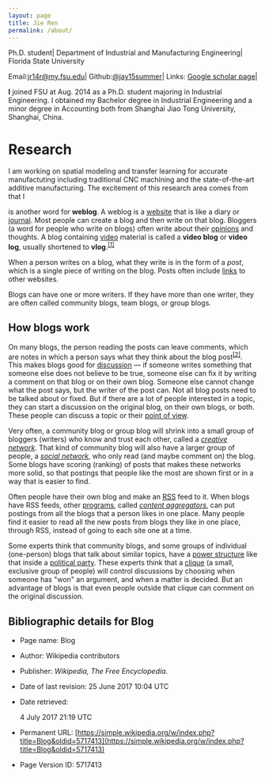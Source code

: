 ```yaml
---
layout: page
title: Jie Ren
permalink: /about/
---
```

Ph.D. student|
Department of Industrial and Manufacturing Engineering|
Florida State University

Email:jr14r@my.fsu.edu|
Github:[@jay15summer](https://github.com/jay15summer)|
Links: [Google scholar page](https://scholar.google.com/citations?user=9pqclwIAAAAJ&hl=en&oi=ao)|

**I** joined FSU at Aug. 2014 as a Ph.D. student majoring in Industrial Engineering. I obtained my Bachelor degree in Industrial Engineering and a minor degree in Accounting both from Shanghai Jiao Tong University, Shanghai, China. 

# Research
I am working on spatial modeling and transfer learning for accurate manufactuting including traditional CNC machining and the state-of-the-art additive manufacturing. The excitement of this research area comes from that I

is another word for **weblog**. A weblog is a [website](/wiki/Website "Website") that is like a diary or [journal](/wiki/Journal "Journal"). Most people can create a blog and then write on that blog. Bloggers (a word for people who write on blogs) often write about their [opinions](/wiki/Opinion "Opinion") and thoughts. A blog containing [video](/wiki/Video "Video") material is called a **video blog** or **video log**, usually shortened to **vlog**.<sup id="cite_ref-1" class="reference">[[1]](#cite_note-1)</sup>

When a person writes on a blog, what they write is in the form of a _post_, which is a single piece of writing on the blog. Posts often include [links](/wiki/Link "Link") to other websites.

Blogs can have one or more writers. If they have more than one writer, they are often called community blogs, team blogs, or group blogs.

## <span class="mw-headline" id="How_blogs_work">How blogs work</span>

On many blogs, the person reading the posts can leave comments, which are notes in which a person says what they think about the blog post<sup id="cite_ref-2" class="reference">[[2]](#cite_note-2)</sup>. This makes blogs good for [discussion](/wiki/Discussion "Discussion") — if someone writes something that someone else does not believe to be true, someone else can fix it by writing a comment on that blog or on their own blog. Someone else cannot change what the post says, but the writer of the post can. Not all blog posts need to be talked about or fixed. But if there are a lot of people interested in a topic, they can start a discussion on the original blog, on their own blogs, or both. These people can discuss a topic or their [point of view](/w/index.php?title=Perspective_(cognitive)&action=edit&redlink=1 "Perspective (cognitive) (not yet started)").

Very often, a community blog or group blog will shrink into a small group of bloggers (writers) who know and trust each other, called a _[creative network](/wiki/Creative_network "Creative network")_. That kind of community blog will also have a larger group of people, a _[social network](/wiki/Social_network "Social network")_, who only read (and maybe comment on) the blog. Some blogs have scoring (ranking) of posts that makes these networks more solid, so that postings that people like the most are shown first or in a way that is easier to find.

Often people have their own blog and make an [RSS](/wiki/RSS "RSS") feed to it. When blogs have RSS feeds, other [programs](/wiki/Computer_program "Computer program"), called _[content aggregators](/w/index.php?title=Content_aggregator&action=edit&redlink=1 "Content aggregator (not yet started)")_, can put postings from all the blogs that a person likes in one place. Many people find it easier to read all the new posts from blogs they like in one place, through RSS, instead of going to each site one at a time.

Some experts think that community blogs, and some groups of individual (one-person) blogs that talk about similar topics, have a [power structure](/wiki/Power_structure "Power structure") like that inside a [political party](/wiki/Political_party "Political party"). These experts think that a [clique](/wiki/Clique "Clique") (a small, exclusive group of people) will control discussions by choosing when someone has "won" an argument, and when a matter is decided. But an advantage of blogs is that even people outside that clique can comment on the original discussion.

## <span class="mw-headline" id="Bibliographic_details_for_Blog">Bibliographic details for Blog</span>

*   Page name: Blog
*   Author: Wikipedia contributors
*   Publisher: _Wikipedia, The Free Encyclopedia_.
*   Date of last revision: 25 June 2017 10:04 UTC
*   Date retrieved:

    <div class="mw-parser-output">4 July 2017 21:19 UTC</div>

*   Permanent URL: [https://simple.wikipedia.org/w/index.php?title=Blog&oldid=5717413](https://simple.wikipedia.org/w/index.php?title=Blog&oldid=5717413)
*   Page Version ID: 5717413
